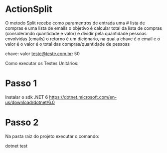 # ActionSplit

O metodo Split recebe como paramentros de entrada uma # lista de compras e uma lista de emails 
o objetivo é calcular total da lista de compras (considerando quantidade e valor) e dividir pela quantidade pessoas envolvidas (emails)
o retorno é um dicionario, na qual a chave é o email e o valor é o valor é o total das compras/quantidade de pessoas

chave: valor 
teste@teste.com.br: 50 

Como executar os Testes Unitários: 

# Passo 1

Instalar o sdk .NET 6 https://dotnet.microsoft.com/en-us/download/dotnet/6.0

# Passo 2 

Na pasta raiz do projeto executar o comando: 

dotnet test








